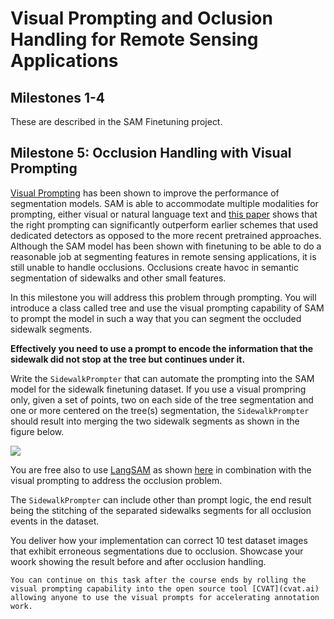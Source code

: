 # Visual Prompting and Oclusion Handling for Remote Sensing Applications

## Milestones 1-4

These are described in the SAM Finetuning project. 

## Milestone 5: Occlusion Handling with Visual Prompting

[Visual Prompting](https://landing.ai/blog/what-is-visual-prompting/) has been shown to improve the performance of segmentation models. SAM is able to accommodate multiple modalities for prompting, either visual or natural language text and [this paper](https://kychen.me/RSPrompter/) shows that the right prompting can significantly outperform earlier schemes that used dedicated detectors as opposed to the more recent pretrained approaches.  Although the SAM model has been shown with finetuning to be able to do a reasonable job at segmenting features in remote sensing applications, it is still unable to handle occlusions. Occlusions create havoc in semantic segmentation of sidewalks and other small features. 

In this milestone you will address this problem through prompting. You will introduce a class called tree and use the visual prompting capability of SAM to prompt the model in such a way that you can segment the occluded sidewalk segments.

**Effectively you need to use a prompt to encode the information that the sidewalk did not stop at the tree but continues under it.**

Write the `SidewalkPrompter` that can automate the prompting into the SAM model for the sidewalk finetuning dataset. If you use a visual prompring only, given a set of points, two on each side of the tree segmentation and one or more centered on the tree(s) segmentation, the `SidewalkPrompter` should result into merging the two sidewalk segments as shown in the figure below.

![](images/r3.png)

You are free also to use [LangSAM](https://github.com/luca-medeiros/lang-segment-anything) as shown [here](https://samgeo.gishub.org/examples/text_prompts_batch/) in combination with the visual prompting to address the occlusion problem. 

The `SidewalkPrompter` can include other than prompt logic, the end result being the  stitching of the separated sidewalks segments for all occlusion events in the dataset.

You deliver how your implementation can correct 10 test dataset images that exhibit erroneous segmentations due to occlusion.  Showcase your woork showing the result before and after occlusion handling. 


```{note}
You can continue on this task after the course ends by rolling the visual prompting capability into the open source tool [CVAT](cvat.ai) allowing anyone to use the visual prompts for accelerating annotation work.  
```
